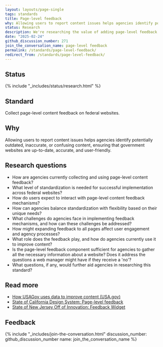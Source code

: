 ```yaml
---
layout: layouts/page-single
tags: standards
title: Page-level feedback
why: Allowing users to report content issues helps agencies identify potentially outdated, inaccurate, or unclear content, ensuring that government websites are accurate, user-friendly, and up-to-date.
status: Research
description: We're researching the value of adding page-level feedback to all .gov.
date: "2025-02-24"
github_discussion_number: 271
join_the_conversation_name: page-level feedback
permalink: /standards/page-level-feedback/
redirect_from: /standards/page-level-feedback/
---
```


## Status

{% include "_includes/status/research.html" %}

## Standard

Collect page-level content feedback on federal websites.

## Why

Allowing users to report content issues helps agencies identify potentially outdated, inaccurate, or confusing content, ensuring that government websites are up-to-date, accurate, and user-friendly.

## Research questions

- How are agencies currently collecting and using page-level content feedback?
- What level of standardization is needed for successful implementation across federal websites?
- How do users expect to interact with page-level content feedback mechanisms?
- How can agencies balance standardization with flexibility based on their unique needs?
- What challenges do agencies face in implementing feedback mechanisms, and how can these challenges be addressed?
- How might expanding feedback to all pages affect user engagement and agency processes?
- What role does the feedback play, and how do agencies currently use it to improve content?
- Is the page-level feedback component sufficient for agencies to gather all the necessary information about a website? Does it address the questions a web manager might have if they receive a 'no'?
- What questions, if any, would further aid agencies in researching this standard?

## Read more

- [How USAGov uses data to improve content (USA.gov)](https://blog.usa.gov/how-usagov-uses-data-to-improve-content)
- [State of California Design System: Page-level feedback](https://designsystem.webstandards.ca.gov/components/page-feedback/readme/) 
- [State of New Jersey Off of Innovation: Feedback Widget](https://innovation.nj.gov/projects/feedback-widget/)

## Feedback

{% include "_includes/join-the-conversation.html" discussion_number: github_discussion_number name: join_the_conversation_name %}
